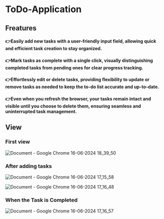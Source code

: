# ToDo-Application
## Freatures

#### 👉Easily add new tasks with a user-friendly input field, allowing quick and efficient task creation to stay organized.

#### 👉Mark tasks as complete with a single click, visually distinguishing completed tasks from pending ones for clear progress tracking.

#### 👉Effortlessly edit or delete tasks, providing flexibility to update or remove tasks as needed to keep the to-do list accurate and up-to-date.

#### 👉Even when you refresh the browser, your tasks remain intact and visible until you choose to delete them, ensuring seamless and uninterrupted task management.

## View 
### First view 

![Document - Google Chrome 16-06-2024 18_39_50](https://github.com/Aditya206Singh/ToDo_Application/assets/114514314/70c12890-be8b-4365-8d34-4c4d4faf64c2)


### After adding tasks
![Document - Google Chrome 16-06-2024 17_15_58](https://github.com/Aditya206Singh/ToDo_Application/assets/114514314/e2e2c0d8-8f95-4d00-85e6-b96cf99f595b)


![Document - Google Chrome 16-06-2024 17_16_48](https://github.com/Aditya206Singh/ToDo_Application/assets/114514314/2b8081c0-6d6c-478a-96a5-460c0728ef60)

### When the Task is Completed
![Document - Google Chrome 16-06-2024 17_16_57](https://github.com/Aditya206Singh/ToDo_Application/assets/114514314/3462e307-ab41-4ee2-9724-224937181d4b)
